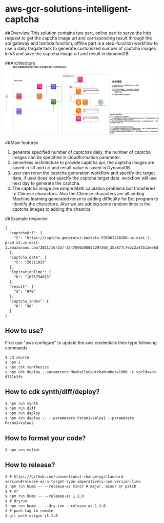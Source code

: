 # aws-gcr-solutions-intelligent-captcha

##Overview
This solution contains two part, online part to serve the http request to get the capcha image url and corrisponding result through the api gateway and lambda function, offline part is a step-function workflow to use a daily fargate task to generate customized number of captcha images in s3 and save the captcha image url and result in dynamoDB.

##Architecture
![Alt Text](docs/images/Anti-Bot%20Captcha-Realtime-repeat.png)

##Main features
1. generate specified number of captchas daily, the number of captcha images can be specified in cloudformation parameter.
2. serverless architecture to provide captcha api, the captcha images are saved in s3 and url and result value is saved in DynamoDB.
3. user can rerun the captcha generation workflow and specify the target date, if user does not specify the captcha target date, workflow will use next day to generate the captcha.
4. The captcha image are simple Math calulation problems but transfered to Chinese charactors. Also the Chinese characters are all adding Machine learning generated noise to adding difficulty for Bot program to identify the charactors. Also we are adding some random lines in the captcha images to adding the chaotics.

##Example response
```angular2html
{
  "captchaUrl": {
    "S": "https://captcha-generator-buckets-596963228260-us-east-1-prod.s3.us-east-1.amazonaws.com/2021/10/25/-2547890308052297360_35a877c7e2c2a87b13ee8dfbbc7f00c3.png"
  },
  "captcha_date": {
    "S": "20211025"
  },
  "ExpirationTime": {
    "N": "1635754613"
  },
  "result": {
    "S": "970"
  },
  "captcha_index": {
    "N": "96"
  }
}
```


## How to use?

First use "aws configure" to update the aws credentials then type following commands
```shell
$ cd source
$ npm i
$ npx cdk synthesize
$ npx cdk deploy --parameters MaxDailyCaptchaNumber=1000 -c vpcId=vpc-9761e3fe

```

## How to cdk synth/diff/deploy?

```shell
$ npm run synth
$ npm run diff
$ npm run deploy
$ npm run deploy -- --parameters Param1=Value1 --parameters Param2=Value2
```

## How to format your code?

```shell
$ npm run eslint
```

## How to release?

```shell
$ # https://github.com/conventional-changelog/standard-version#release-as-a-target-type-imperatively-npm-version-like
$ npm run bump -- --release-as minor # major, minor or patch
$ # or
$ npm run bump -- --release-as 1.1.0
$ # dryrun
$ npm run bump -- --dry-run --release-as 1.1.0
$ # push tag to remote
$ git push origin v1.1.0
```
